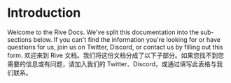 # Introduction

Welcome to the Rive Docs. We've split this documentation into the sub-sections below. If you can't find the information you're looking for or have questions for us, join us on Twitter, Discord, or contact us by filling out this form.
欢迎来到 Rive 文档。我们将这份文档分成了以下子部分。如果您找不到您需要的信息或有问题，请加入我们的 Twitter、Discord，或通过填写此表格与我们联系。

